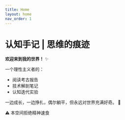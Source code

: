 ```yaml
---
title: Home
layout: home
nav_order: 1
---
```


# 认知手记 | 思维的痕迹

**欢迎来到我的世界！** ✨

一个理性主义者的：
- 阅读考古报告 
- 技术解剖笔记 
- 认知迭代实验 

一边成长，一边挣扎，偶尔躺平，但永远对世界充满好奇。 🚀

⚠️ 本空间拒绝精神速食


